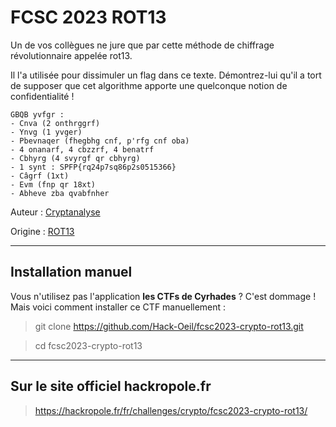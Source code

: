 # FCSC 2023 ROT13

Un de vos collègues ne jure que par cette méthode de chiffrage révolutionnaire appelée rot13.

Il l'a utilisée pour dissimuler un flag dans ce texte. Démontrez-lui qu'il a tort de supposer que cet 
algorithme apporte une quelconque notion de confidentialité !


```
GBQB yvfgr :
- Cnva (2 onthrggrf)
- Ynvg (1 yvger)
- Pbevnaqer (fhegbhg cnf, p'rfg cnf oba)
- 4 onanarf, 4 cbzzrf, 4 benatrf
- Cbhyrg (4 svyrgf qr cbhyrg)
- 1 synt : SPFP{rq24p7sq86p2s0515366}
- Câgrf (1xt)
- Evm (fnp qr 18xt)
- Abheve zba qvabfnher
```

Auteur : [Cryptanalyse](https://twitter.com/Cryptanalyse)

Origine : [ROT13](https://hackropole.fr/fr/challenges/crypto/fcsc2023-crypto-rot13/)


-----------

## Installation manuel
Vous n'utilisez pas l'application **les CTFs de Cyrhades** ? C'est dommage !
Mais voici comment installer ce CTF manuellement :

> git clone https://github.com/Hack-Oeil/fcsc2023-crypto-rot13.git

> cd fcsc2023-crypto-rot13


-----------

## Sur le site officiel hackropole.fr
> https://hackropole.fr/fr/challenges/crypto/fcsc2023-crypto-rot13/
